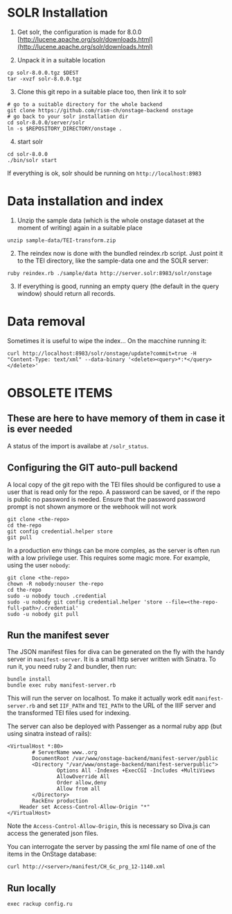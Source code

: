 # SOLR Installation

1) Get solr, the configuration is made for 8.0.0 [http://lucene.apache.org/solr/downloads.html](http://lucene.apache.org/solr/downloads.html)

2) Unpack it in a suitable location
```
cp solr-8.0.0.tgz $DEST
tar -xvzf solr-8.0.0.tgz
```

3) Clone this git repo in a suitable place too, then link it to solr
```
# go to a suitable directory for the whole backend
git clone https://github.com/rism-ch/onstage-backend onstage
# go back to your solr installation dir
cd solr-8.0.0/server/solr
ln -s $REPOSITORY_DIRECTORY/onstage .
```

4) start solr
```
cd solr-8.0.0
./bin/solr start
```

If everything is ok, solr should be running on ```http://localhost:8983```

# Data installation and index

1) Unzip the sample data (which is the whole onstage dataset at the moment of writing) again in a suitable place
```
unzip sample-data/TEI-transform.zip
```
2) The reindex now is done with the bundled reindex.rb script. Just point it to the TEI directory, like the sample-data one and the SOLR server:

```
ruby reindex.rb ./sample/data http://server.solr:8983/solr/onstage
```

3) If everything is good, running an empty query (the default in the query window) should return all records.

# Data removal

Sometimes it is useful to wipe the index... On the macchine running it:

```
curl http://localhost:8983/solr/onstage/update?commit=true -H "Content-Type: text/xml" --data-binary '<delete><query>*:*</query></delete>'
```

# OBSOLETE ITEMS
## These are here to have memory of them in case it is ever needed

A status of the import is availabe at ```/solr_status```.

Configuring the GIT auto-pull backend
--------------------------------------

A local copy of the git repo with the TEI files should be configured to use a user that is read only for the repo. A password can be saved, or if the repo is public no password is needed.
Ensure that the password password prompt is not shown anymore or the webhook will not work

```
git clone <the-repo>
cd the-repo
git config credential.helper store
git pull
```

In a production env things can be more comples, as the server is often run with a low privilege user. This requires some magic more. For example, using the user ```nobody```:

```
git clone <the-repo>
chown -R nobody:nouser the-repo
cd the-repo
sudo -u nobody touch .credential
sudo -u nobody git config credential.helper 'store --file=<the-repo-full-path>/.credential'
sudo -u nobody git pull
```

Run the manifest sever
----------------------

The JSON manifest files for diva can be generated on the fly with the handy server in ```manifest-server```. It is a small http server written with Sinatra. To run it, you need ruby 2 and bundler, then run:

```
bundle install
bundle exec ruby manifest-server.rb
```

This will run the server on localhost. To make it actually work edit ```manifest-server.rb``` and set ```IIF_PATH``` and ```TEI_PATH``` to the URL of the IIIF server and the transformed TEI files used for indexing.

The server can also be deployed with Passenger as a normal ruby app (but using sinatra instead of rails):

```
<VirtualHost *:80>
        # ServerName www..org
        DocumentRoot /var/www/onstage-backend/manifest-server/public
        <Directory "/var/www/onstage-backend/manifest-serverpublic">
                Options All -Indexes +ExecCGI -Includes +MultiViews
                AllowOverride All
                Order allow,deny
                Allow from all
        </Directory>
        RackEnv production
	Header set Access-Control-Allow-Origin "*"
</VirtualHost>
```

Note the ```Access-Control-Allow-Origin```, this is necessary so Diva.js can access the generated json files.

You can interrogate the server by passing the xml file name of one of the items in the OnStage database:

```
curl http://<server>/manifest/CH_Gc_prg_12-1140.xml
```

Run locally
-----------

```exec rackup config.ru```
